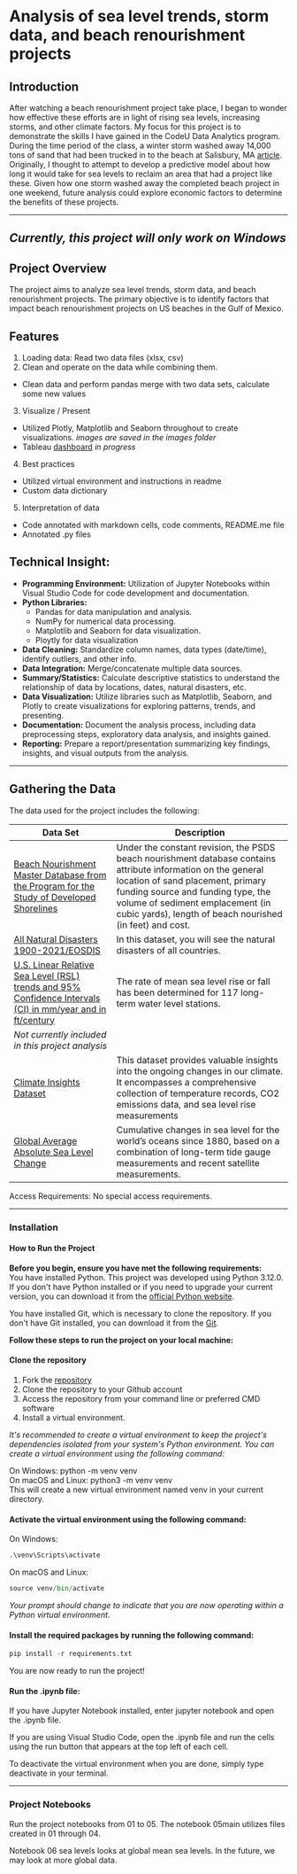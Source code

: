 # Analysis of sea level trends, storm data, and beach renourishment projects

## Introduction

After watching a beach renourishment project take place, I began to wonder how effective these efforts are in light of rising sea levels, increasing storms, and other climate factors.  My focus for this project is to demonstrate the skills I have gained in the CodeU Data Analytics program.  During the time period of the class, a winter storm washed away 14,000 tons of sand that had been trucked in to the beach at Salisbury, MA [article](https://apnews.com/article/salisbury-massachusetts-beach-dunes-washed-away-cb64913e5592979aacb230c5f318efee).  Originally, I thought to attempt to develop a predictive model about how long it would take for sea levels to reclaim an area that had a project like these.  Given how one storm washed away the completed beach project in one weekend, future analysis could explore economic factors to determine the benefits of these projects. 

 *** 
## **_Currently, this project will only work on Windows_**

## Project Overview

The project aims to analyze sea level trends, storm data, and beach renourishment projects.  The primary objective is to identify factors that impact beach renourishment projects on US beaches in the Gulf of Mexico. 

## Features
1. Loading data: Read two data files (xlsx, csv)  
2. Clean and operate on the data while combining them.    
  * Clean data and perform pandas merge with two data sets, calculate some new values  
3. Visualize / Present   
  * Utilized Plotly, Matplotlib and Seaborn throughout to create visualizations.  *images are saved in the images folder*  
  * Tableau [dashboard](https://public.tableau.com/views/BeachAnalysisProject/Dashboard1?:language=en-US&publish=yes&:sid=&:display_count=n&:origin=viz_share_link)   *in progress*    
4. Best practices
  * Utilized virtual environment and instructions in readme  
  * Custom data dictionary 
5. Interpretation of data
  * Code annotated with markdown cells, code comments, README.me file
  * Annotated .py files  

## Technical Insight:
- **Programming Environment:** Utilization of Jupyter Notebooks within Visual Studio Code for code development and documentation.
- **Python Libraries:**
    - Pandas for data manipulation and analysis.
    - NumPy for numerical data processing.
    - Matplotlib and Seaborn for data visualization.
    - Ploytly for data visualization
- **Data Cleaning:** Standardize column names, data types (date/time), identify outliers, and other info.
- **Data Integration:** Merge/concatenate multiple data sources.
- **Summary/Statistics:** Calculate descriptive statistics to understand the relationship of data by locations, dates, natural disasters, etc. 
- **Data Visualization:** Utilize libraries such as Matplotlib, Seaborn, and Plotly to create visualizations for exploring patterns, trends, and presenting.
- **Documentation:** Document the analysis process, including data preprocessing steps, exploratory data analysis, and insights gained.
- **Reporting:** Prepare a report/presentation summarizing key findings, insights, and visual outputs from the analysis.

 *** 
  
## Gathering the Data
The data used for the project includes the following:  

| Data Set | Description |
| ----- | -----|   
| [Beach Nourishment Master Database from the Program for the Study of Developed Shorelines](https://beachnourishment.wcu.edu/glossary) | Under the constant revision, the PSDS beach nourishment database contains attribute information on the general location of sand placement, primary funding source and funding type, the volume of sediment emplacement (in cubic yards), length of beach nourished (in feet) and cost. |   
| [All Natural Disasters 1900-2021/EOSDIS](https://www.kaggle.com/datasets/brsdincer/all-natural-disasters-19002021-eosdis) | In this dataset, you will see the natural disasters of all countries. |   
| [U.S. Linear Relative Sea Level (RSL) trends and 95% Confidence Intervals (CI) in mm/year and in ft/century](https://tidesandcurrents.noaa.gov/sltrends/mslUSTrendsTable.html) | The rate of mean sea level rise or fall has been determined for 117 long-term water level stations. |
|*Not currently included in this project analysis* |   
| [Climate Insights Dataset](https://www.kaggle.com/datasets/goyaladi/climate-insights-dataset) |  This dataset provides valuable insights into the ongoing changes in our climate. It encompasses a comprehensive collection of temperature records, CO2 emissions data, and sea level rise measurements |   
| [Global Average Absolute Sea Level Change](https://www.kaggle.com/datasets/somesh24/sea-level-change) | Cumulative changes in sea level for the world’s oceans since 1880, based on a combination of long-term tide gauge measurements and recent satellite measurements. | 

Access Requirements: No special access requirements.  


*** 

### Installation  
#### How to Run the Project   
**Before you begin, ensure you have met the following requirements:**    
You have installed Python. This project was developed using Python 3.12.0. If you don't have Python installed or if you need to upgrade your current version, you can download it from the [official Python website](https://www.python.org/downloads/).  

You have installed Git, which is necessary to clone the repository. If you don't have Git installed, you can download it from the [Git](https://git-scm.com/downloads).  

**Follow these steps to run the project on your local machine:**  
#### Clone the repository  
1. Fork the [repository]( https://github.com/argearhart/beach/)  
2. Clone the repository to your Github account  
3. Access the repository from your command line or preferred CMD software  
4. Install a virtual environment.   

*It's recommended to create a virtual environment to keep the project's dependencies isolated from your system's Python environment. You can create a virtual environment using the following command:*  

On Windows:  python -m venv venv  
On macOS and Linux: python3 -m venv venv  
This will create a new virtual environment named venv in your current directory.  

#### Activate the virtual environment using the following command:   

On Windows:   

```python
.\venv\Scripts\activate
```

On macOS and Linux:   

```python
source venv/bin/activate
```
  
*Your prompt should change to indicate that you are now operating within a Python virtual environment.*  

#### Install the required packages by running the following command:  

```python
pip install -r requirements.txt
```
  
You are now ready to run the project!   

#### Run the .ipynb file:
If you have Jupyter Notebook installed, enter jupyter notebook and open the .ipynb file.  

If you are using Visual Studio Code, open the .ipynb file and run the cells using the run button that appears at the top left of each cell.  

To deactivate the virtual environment when you are done, simply type deactivate in your terminal.  

---
### Project Notebooks
Run the project notebooks from 01 to 05.  The notebook 05main utilizes files created in 01 through 04.  

Notebook 06 sea levels looks at global mean sea levels.  In the future, we may look at more global data.    
